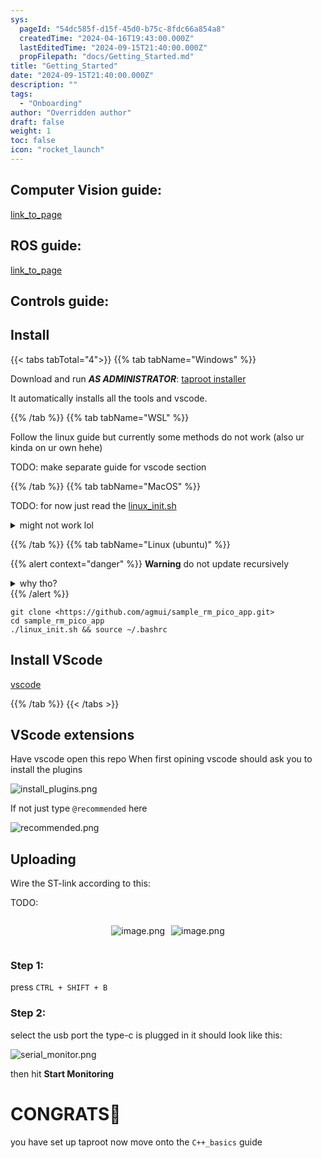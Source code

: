 ```yaml
---
sys:
  pageId: "54dc585f-d15f-45d0-b75c-8fdc66a854a8"
  createdTime: "2024-04-16T19:43:00.000Z"
  lastEditedTime: "2024-09-15T21:40:00.000Z"
  propFilepath: "docs/Getting_Started.md"
title: "Getting_Started"
date: "2024-09-15T21:40:00.000Z"
description: ""
tags:
  - "Onboarding"
author: "Overridden author"
draft: false
weight: 1
toc: false
icon: "rocket_launch"
---
```


## Computer Vision guide:

[link_to_page](86d45bc0-388b-4d26-8848-44f255f73d0e)

## ROS guide:

[link_to_page](3c76c1de-ec8f-46d6-8b0a-294005edc2d5)

## Controls guide:

## Install

{{< tabs tabTotal="4">}}
{{% tab tabName="Windows" %}}

Download and run _**AS ADMINISTRATOR**_: [taproot installer](https://github.com/Thornbots/TeachingFreshies/releases/tag/1.0)

It automatically installs all the tools and vscode.

{{% /tab %}}
{{% tab tabName="WSL" %}}

Follow the linux guide but currently some methods do not work (also ur kinda on ur own hehe)

TODO: make separate guide for vscode section

{{% /tab %}}
{{% tab tabName="MacOS" %}}

TODO: for now just read the [linux_init.sh](https://github.com/agmui/sample_rm_pico_app/blob/main/linux_init.sh)

<details>
<summary>might not work lol</summary>

`brew install libusb pkg-config`

Next install: [vscode](https://code.visualstudio.com/Download)

</details>

{{% /tab %}}
{{% tab tabName="Linux (ubuntu)" %}}

{{% alert context="danger" %}}
**Warning** do not update recursively
<details>
<summary>why tho?</summary>
There are some submodules that may go on for a while (like tinyusb) and I highly
recommend you don't need to get them.
If you want to see what submodules I update just look in `linux_init.sh`
</details>
{{% /alert %}}

```shell
git clone <https://github.com/agmui/sample_rm_pico_app.git>
cd sample_rm_pico_app
./linux_init.sh && source ~/.bashrc
```

## Install VScode

[vscode](https://code.visualstudio.com/Download)

{{% /tab %}}
{{< /tabs >}}

## VScode extensions

Have vscode open this repo
When first opining vscode should ask you to install the plugins

![install_plugins.png](https://prod-files-secure.s3.us-west-2.amazonaws.com/d518164a-d88e-44d1-a4ee-3adb3bd8bce0/89bd30f0-1825-4e77-867b-0a41ce370880/install_plugins.png?X-Amz-Algorithm=AWS4-HMAC-SHA256&X-Amz-Content-Sha256=UNSIGNED-PAYLOAD&X-Amz-Credential=ASIAZI2LB466XOI2IZTP%2F20250227%2Fus-west-2%2Fs3%2Faws4_request&X-Amz-Date=20250227T110649Z&X-Amz-Expires=3600&X-Amz-Security-Token=IQoJb3JpZ2luX2VjEDkaCXVzLXdlc3QtMiJHMEUCIE8LOvNmz8HZzr1isFxFeEutR7z4hDTptzbZaQx5%2BA8dAiEAj1FU5y9gOh%2BxA6MW63gZaNoiVXY4u%2FnMnhc3hWdosUMq%2FwMIchAAGgw2Mzc0MjMxODM4MDUiDGGF8E54E01PMqzUnCrcA6jM7R6AWPNBcWH81T6oiQ4sg7JnVqnOKRgoU271nusUHS%2FM8pflQODrmDfDVqLP4sRBqEi48ksYqAtSSZnAbpl%2B%2Bv0lqaHXyLGO8lKHGPuSH0OJDNS2tjPv2FlaVQk0p1KasHU4UNsrrebqCNCY%2FMd9jQIT2vncAgSoz9j05f3CaIS%2BgrNBIVBIqe%2Fhl9hgG%2FnYvRQ4YJinctgZQIjItJaL%2FttH9v1idtICShidP7wvSIvsjn5o%2B%2BXTL5jNzKgt5oGCJ9YDvrOvFnh6Hz0R5LCvyr9jQO%2BpbYLAdeg4194aXZMfllFgQVx1LZqWYouTRhsbVi68TO5IsvUfEYMDLlr8BEhPgXNlJupV33tommKNl6YpA6kDketlSnxOtisDpWfNg4TnB91Hc7lvtzmj4CHql1QB82cX3QyAVTzGBGmVWKyoDLXjigmaZb2z7DG2w6R9gGLlABVva9ErRk54F%2Frh6Zwui5lF3Z1qK5dlMXljHInkH1oBjnm02CTsMZ0qSt7EEjwNe2Ns0eefojSVBxkNO9m5fJ7cGyAdtmSHqlbw6o%2FOOkSXDuSwoOdLRXgcxSsWjwn8Wt9C0pRmM9usWtvx7%2B%2F8AoE5tBz9jJTTMZgL5h6Iz6WnnKksPBmOMOzRgL4GOqUB7RByPhackcYPe6MhLlkmBD6uMZ%2BPQk3AkPmx7bHEY%2FbKdmY9zf%2BOv69itSBJPIzID2u8DiCwULxFSuMWZADVAiEV8zBTHo14H3JBX8YkInYsLt1vTxywksyStXwEVrKYwwHvkpwVciSufxYhEtBsfry0apDCEm1rJnOglDltnoHN74Xwi4fw16Fx91zU19TvT61%2BIc0wzwwuRBQzsoBgZqYAxJfz&X-Amz-Signature=0a6859bcc59425964f5312be95d2433fb939a7af3545ba6bd8cb4bab50b18267&X-Amz-SignedHeaders=host&x-id=GetObject)

If not just type `@recommended` here  

![recommended.png](https://prod-files-secure.s3.us-west-2.amazonaws.com/d518164a-d88e-44d1-a4ee-3adb3bd8bce0/61e661e9-5d85-4dfc-be0d-8d2097a5e793/recommended.png?X-Amz-Algorithm=AWS4-HMAC-SHA256&X-Amz-Content-Sha256=UNSIGNED-PAYLOAD&X-Amz-Credential=ASIAZI2LB466XOI2IZTP%2F20250227%2Fus-west-2%2Fs3%2Faws4_request&X-Amz-Date=20250227T110649Z&X-Amz-Expires=3600&X-Amz-Security-Token=IQoJb3JpZ2luX2VjEDkaCXVzLXdlc3QtMiJHMEUCIE8LOvNmz8HZzr1isFxFeEutR7z4hDTptzbZaQx5%2BA8dAiEAj1FU5y9gOh%2BxA6MW63gZaNoiVXY4u%2FnMnhc3hWdosUMq%2FwMIchAAGgw2Mzc0MjMxODM4MDUiDGGF8E54E01PMqzUnCrcA6jM7R6AWPNBcWH81T6oiQ4sg7JnVqnOKRgoU271nusUHS%2FM8pflQODrmDfDVqLP4sRBqEi48ksYqAtSSZnAbpl%2B%2Bv0lqaHXyLGO8lKHGPuSH0OJDNS2tjPv2FlaVQk0p1KasHU4UNsrrebqCNCY%2FMd9jQIT2vncAgSoz9j05f3CaIS%2BgrNBIVBIqe%2Fhl9hgG%2FnYvRQ4YJinctgZQIjItJaL%2FttH9v1idtICShidP7wvSIvsjn5o%2B%2BXTL5jNzKgt5oGCJ9YDvrOvFnh6Hz0R5LCvyr9jQO%2BpbYLAdeg4194aXZMfllFgQVx1LZqWYouTRhsbVi68TO5IsvUfEYMDLlr8BEhPgXNlJupV33tommKNl6YpA6kDketlSnxOtisDpWfNg4TnB91Hc7lvtzmj4CHql1QB82cX3QyAVTzGBGmVWKyoDLXjigmaZb2z7DG2w6R9gGLlABVva9ErRk54F%2Frh6Zwui5lF3Z1qK5dlMXljHInkH1oBjnm02CTsMZ0qSt7EEjwNe2Ns0eefojSVBxkNO9m5fJ7cGyAdtmSHqlbw6o%2FOOkSXDuSwoOdLRXgcxSsWjwn8Wt9C0pRmM9usWtvx7%2B%2F8AoE5tBz9jJTTMZgL5h6Iz6WnnKksPBmOMOzRgL4GOqUB7RByPhackcYPe6MhLlkmBD6uMZ%2BPQk3AkPmx7bHEY%2FbKdmY9zf%2BOv69itSBJPIzID2u8DiCwULxFSuMWZADVAiEV8zBTHo14H3JBX8YkInYsLt1vTxywksyStXwEVrKYwwHvkpwVciSufxYhEtBsfry0apDCEm1rJnOglDltnoHN74Xwi4fw16Fx91zU19TvT61%2BIc0wzwwuRBQzsoBgZqYAxJfz&X-Amz-Signature=e0069a96580f915bcfd1f60721a76321129e4ae6e7a1c823bb364145cc68da90&X-Amz-SignedHeaders=host&x-id=GetObject)

## Uploading

Wire the ST-link according to this:

TODO:

<div style="display: flex;flex-direction: row; column-gap:10px; max-width: 630px;justify-content: center;">
<div>

![image.png](https://prod-files-secure.s3.us-west-2.amazonaws.com/d518164a-d88e-44d1-a4ee-3adb3bd8bce0/210ecb78-1116-4d7b-b9b7-2292f66fa2c2/image.png?X-Amz-Algorithm=AWS4-HMAC-SHA256&X-Amz-Content-Sha256=UNSIGNED-PAYLOAD&X-Amz-Credential=ASIAZI2LB466RTJAQX5O%2F20250227%2Fus-west-2%2Fs3%2Faws4_request&X-Amz-Date=20250227T110653Z&X-Amz-Expires=3600&X-Amz-Security-Token=IQoJb3JpZ2luX2VjEDkaCXVzLXdlc3QtMiJGMEQCIHslGDPm6qZbSGSD5Z7b4euHBYLt5kdpT7WevZPeZixYAiA9VRuJsiW0aKXGPx5QnxsRNA9DABZejaThGeT3eeIWtCr%2FAwhyEAAaDDYzNzQyMzE4MzgwNSIMZ%2BhNozZjzZIVrSkwKtwDKQlWuXXceINTylaPMP7nKBR2iS%2FfF3EA8haOUKjQatlLwwdh0wIIozyCFVD%2B3Znzf%2BDtQQm3AC5RMUr1jjVeq3xhtfAMJNEzMsKTltV%2FrZGODeGcop1rF%2BhqCjlo8HKuyNi%2FC1%2FSSzcr1XKvMM2WifrUB7N2pzTECs82509oewVOR1xckQ4etYrVsyeNBoDPfPyFBKEmwdfAou7EOTkqMfydLIY9TYjs4%2Ft4DtiB6P9IvFNycwwXGyQ1IJ2FUjXezY3oLWuZnwbpv1O6oPT%2BCh2BvGOnGufQy%2FQ1o5Zy1j2nCXM6QUt3DPkp4AjsGeQbC7FdbYSrz%2FsOXuFlrh7yoOk%2BvpWRukuDshoxsBxJWfEkcSmXABQPH0jeTNismxeEQPqMChHCu3%2BKneC6GmLY%2Bl6z28Rk%2B3xx49z6iw0yVkquBrjx1KJ%2BSNOeI3oFoStOawukFyvZd%2FnZHPz1vv6plAL3B2S9BhoWlNlYwRi8vPfMfRmkoBRnz6ufmc%2FlJEbri2lzHDBNyww%2BCCKP9N%2FMtCyjaz2O0fr97fVYFXfRcZPdTg3Hiu458ZqDR%2B8FxbEtBDfDnEb3jJNHIYnlNVMVaezGvdc%2BdE%2B58j8DZo%2BGeMAFtADcRKlMqUTUG2Mw69GAvgY6pgEGU5vOqN105hgFV0wrTlyVtYIoKEeB3XECIGMipRv0q%2B%2BZne%2B9UoPU9XttG66vMrNSyYqpJY%2Fmr%2F303LtBwlsHO04wyZNrOCQQNk4IIUUTvaPz3l0OdqK%2FQIUpajHfzbNeiAQysdCrpeDm8t9E93m4CHVlzIx5qoQgbDwy7CDWT%2FkITOBGAGlRq9LeR2gzAh3%2Bz%2FsS1788csBvVm5CjLx4wlJep3MC&X-Amz-Signature=9679840971fd013d71bd90d7d5c998cdaa690869ca9e7cfb115d6b415a2de1ea&X-Amz-SignedHeaders=host&x-id=GetObject)

</div>
<div>

![image.png](https://prod-files-secure.s3.us-west-2.amazonaws.com/d518164a-d88e-44d1-a4ee-3adb3bd8bce0/33a0fd0f-8ca6-4a86-8e09-26e95ded1fff/image.png?X-Amz-Algorithm=AWS4-HMAC-SHA256&X-Amz-Content-Sha256=UNSIGNED-PAYLOAD&X-Amz-Credential=ASIAZI2LB4663DIQLCQP%2F20250227%2Fus-west-2%2Fs3%2Faws4_request&X-Amz-Date=20250227T110654Z&X-Amz-Expires=3600&X-Amz-Security-Token=IQoJb3JpZ2luX2VjEDkaCXVzLXdlc3QtMiJIMEYCIQCH8Ud1%2BWgM4W3fVxF67QR%2FXYUBshN9VnCA6fDFhA%2BtJAIhANmGW%2F9DgkGDDM5W86%2F%2FTtkTFCDNQ6YIClIJlp07F83kKv8DCHIQABoMNjM3NDIzMTgzODA1IgzyACv2QfwxcBlU8Zwq3APaqOIODhRsG0w5RhbU6ZCjPu6DJpxbYUxNZEGRvpesl8RuPgqiTRiHHGT4YMzVK8WTxPOhbNZtQtto1q3D5jh9Cid7R7wua0t8jBHgw9pW1s3IR0Zrg4%2FKVfSSo1QYYldvZwizS4csFXkDnsxsCrk%2BED5CAsdzZmX%2FbloJVjPzU5uL3i%2BhkWlvbBqcw3HxylVWrvMulKBeWdIk2KU7DJ5E9MvXIyEioRenotuJ4uFrmYWCgHieI%2BLHwLF%2F2b05poq14qtbe0pWh0POLJYoU7nsn8kV8%2Bc0fxMQcc8E2%2FSeDIGrbNm1pJgue36SD%2BebtRTZ9%2BiRSXfYqQEjDbb1cnDH6gewAWXBMS9tGsV3AId5Fpi7XbPR8y6vvJFjrEX3dMwyQv1pIFtx%2BF0p17xfFMCbED8ZYyR7wVBv3TAyGpU3BLfaHfMAvrVdFrSuUdsDxyMha9NeyjgufX9D6erKx2j0o%2BnSJIv%2BCLDIS5mab%2B6yDOFwE0bUNJZbMkjHff00kIU4BH4cOazDFJt81Qb3n4QMpzeot4loIukpbX70KKJgHxv3o%2B4cHO13jtChulhD3V49YeFzV7VWSIbN37%2B7NEt36W5jgWii1OzZm31i0WI%2FhuDvEYASL%2Bg3fXubXTCP0oC%2BBjqkAdSys1fOgrGmTs7rEUWb9VlExmkun717vOFx2MkojLBwzsByHQFWwK0v31XVUCWlrjfiIfMg%2Fx4t2lkzq5xTCF%2FNXKq9phIgvPfgfTDs5lNvxoW4agiFlJbwxMPThRczxvOptHvFXDFPDZ2SK5DXNFkTH7Dyuih4UUTuLwSK5uGmafwsvTfVYnjt0qc%2BgtGasd%2FOHBPiTrv7BaP7ED36bFdiqXlf&X-Amz-Signature=82206d48269c93d3ceb071ed7aac24358db0346e5d571ec98ce0c7cd28d948dd&X-Amz-SignedHeaders=host&x-id=GetObject)

</div>
</div>

### Step 1:

press `CTRL + SHIFT + B`

### Step 2:

select the usb port the type-c is plugged in it should look like this:

![serial_monitor.png](https://prod-files-secure.s3.us-west-2.amazonaws.com/d518164a-d88e-44d1-a4ee-3adb3bd8bce0/f03f4774-05d4-4393-b6a0-d5efb6d315ab/serial_monitor.png?X-Amz-Algorithm=AWS4-HMAC-SHA256&X-Amz-Content-Sha256=UNSIGNED-PAYLOAD&X-Amz-Credential=ASIAZI2LB466XOI2IZTP%2F20250227%2Fus-west-2%2Fs3%2Faws4_request&X-Amz-Date=20250227T110649Z&X-Amz-Expires=3600&X-Amz-Security-Token=IQoJb3JpZ2luX2VjEDkaCXVzLXdlc3QtMiJHMEUCIE8LOvNmz8HZzr1isFxFeEutR7z4hDTptzbZaQx5%2BA8dAiEAj1FU5y9gOh%2BxA6MW63gZaNoiVXY4u%2FnMnhc3hWdosUMq%2FwMIchAAGgw2Mzc0MjMxODM4MDUiDGGF8E54E01PMqzUnCrcA6jM7R6AWPNBcWH81T6oiQ4sg7JnVqnOKRgoU271nusUHS%2FM8pflQODrmDfDVqLP4sRBqEi48ksYqAtSSZnAbpl%2B%2Bv0lqaHXyLGO8lKHGPuSH0OJDNS2tjPv2FlaVQk0p1KasHU4UNsrrebqCNCY%2FMd9jQIT2vncAgSoz9j05f3CaIS%2BgrNBIVBIqe%2Fhl9hgG%2FnYvRQ4YJinctgZQIjItJaL%2FttH9v1idtICShidP7wvSIvsjn5o%2B%2BXTL5jNzKgt5oGCJ9YDvrOvFnh6Hz0R5LCvyr9jQO%2BpbYLAdeg4194aXZMfllFgQVx1LZqWYouTRhsbVi68TO5IsvUfEYMDLlr8BEhPgXNlJupV33tommKNl6YpA6kDketlSnxOtisDpWfNg4TnB91Hc7lvtzmj4CHql1QB82cX3QyAVTzGBGmVWKyoDLXjigmaZb2z7DG2w6R9gGLlABVva9ErRk54F%2Frh6Zwui5lF3Z1qK5dlMXljHInkH1oBjnm02CTsMZ0qSt7EEjwNe2Ns0eefojSVBxkNO9m5fJ7cGyAdtmSHqlbw6o%2FOOkSXDuSwoOdLRXgcxSsWjwn8Wt9C0pRmM9usWtvx7%2B%2F8AoE5tBz9jJTTMZgL5h6Iz6WnnKksPBmOMOzRgL4GOqUB7RByPhackcYPe6MhLlkmBD6uMZ%2BPQk3AkPmx7bHEY%2FbKdmY9zf%2BOv69itSBJPIzID2u8DiCwULxFSuMWZADVAiEV8zBTHo14H3JBX8YkInYsLt1vTxywksyStXwEVrKYwwHvkpwVciSufxYhEtBsfry0apDCEm1rJnOglDltnoHN74Xwi4fw16Fx91zU19TvT61%2BIc0wzwwuRBQzsoBgZqYAxJfz&X-Amz-Signature=89cb2653199c3230c0feed72e89fc795ce420d8e12a6aa8ee0a44d16a7aefd47&X-Amz-SignedHeaders=host&x-id=GetObject)

then hit **Start Monitoring**

# CONGRATS🎉

you have set up taproot now move onto the `C++_basics` guide
